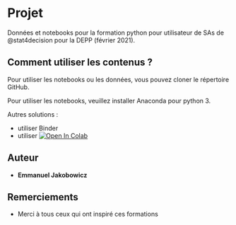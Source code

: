 # Projet

Données et notebooks pour la formation python pour utilisateur de SAs de @stat4decision pour la DEPP (février 2021).

## Comment utiliser les contenus ?

Pour utiliser les notebooks ou les données, vous pouvez cloner le répertoire GitHub.

Pour utiliser les notebooks, veuillez installer Anaconda pour python 3.

Autres solutions :

- utiliser Binder
- utiliser [![Open In Colab](https://colab.research.google.com/assets/colab-badge.svg)](https://colab.research.google.com/github/stat4decision/python-inter-dec2020)


## Auteur

* **Emmanuel Jakobowicz**

## Remerciements

* Merci à tous ceux qui ont inspiré ces formations
